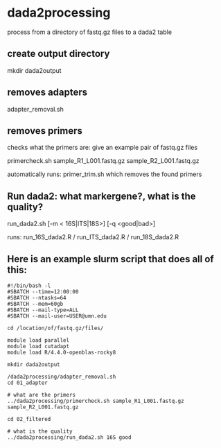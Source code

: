 # dada2processing
 process from a directory of fastq.gz files to a dada2 table
 
 ## create output directory
 mkdir dada2output
 
 ## removes adapters
 adapter_removal.sh
 
 ## removes primers
 checks what the primers are: give an example pair of fastq.gz files
 
 primercheck.sh sample_R1_L001.fastq.gz sample_R2_L001.fastq.gz
 
 automatically runs: primer_trim.sh which removes the found primers
 	
 ## Run dada2: what markergene?, what is the quality?
 run_dada2.sh [-m < 16S|ITS|18S>] [-q <good|bad>]
 
 runs: run_16S_dada2.R / run_ITS_dada2.R / run_18S_dada2.R

## Here is an example slurm script that does all of this:

```
#!/bin/bash -l        
#SBATCH --time=12:00:00
#SBATCH --ntasks=64
#SBATCH --mem=60gb
#SBATCH --mail-type=ALL  
#SBATCH --mail-user=USER@umn.edu

cd /location/of/fastq.gz/files/

module load parallel
module load cutadapt
module load R/4.4.0-openblas-rocky8

mkdir dada2output

/dada2processing/adapter_removal.sh
cd 01_adapter

# what are the primers
../dada2processing/primercheck.sh sample_R1_L001.fastq.gz sample_R2_L001.fastq.gz

cd 02_filtered

# what is the quality
../dada2processing/run_dada2.sh 16S good
```